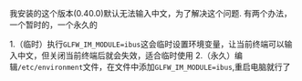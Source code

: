 我安装的这个版本(0.40.0)默认无法输入中文，为了解决这个问题.
有两个办法，一个暂时的，一个永久的

1.（临时）执行`GLFW_IM_MODULE=ibus`这会临时设置环境变量，让当前终端可以输入中文，但关闭当前终端后就会失效，适合临时使用
2.（永久）编辑`/etc/environment`文件，在文件中添加`GLFW_IM_MODULE=ibus`,重启电脑就行了
